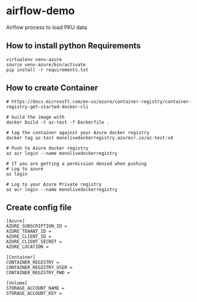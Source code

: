 # airflow-demo
Airflow process to load PKU data

## How to install python Requirements
```
virtualenv venv-azure
source venv-azure/bin/activate
pip install -r requirements.txt
```

## How to create Container
```
# https://docs.microsoft.com/en-us/azure/container-registry/container-registry-get-started-docker-cli

# build the image with
docker build -t az-test -f Dockerfile .  

# tag the container against your Azure docker registry
docker tag az-test monolivedockerregistry.azurecr.io/az-test:v4

# Push to Azure docker registry
az acr login --name monolivedockerregistry

# If you are getting a permission denied when pushing
# Log to azure
az login

# Log to your Azure Private registry
az acr login --name monolivedockerregistry
```
## Create config file
```
[Azure]
AZURE_SUBSCRIPTION_ID =
AZURE_TENANT_ID =
AZURE_CLIENT_ID =
AZURE_CLIENT_SECRET =
AZURE_LOCATION =

[Container]
CONTAINER_REGISTRY =
CONTAINER_REGISTRY_USER =
CONTAINER_REGISTRY_PWD =

[Volume]
STORAGE_ACCOUNT_NAME =
STORAGE_ACCOUNT_KEY =
```
